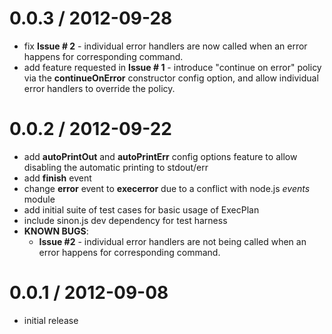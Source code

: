 0.0.3 / 2012-09-28
==================

  * fix **Issue # 2** - individual error handlers are now called when an error happens for corresponding command.
  * add feature requested in **Issue # 1** - introduce "continue on error" policy via the **continueOnError** constructor config option, and allow individual error handlers to override the policy.

0.0.2 / 2012-09-22 
==================

  * add **autoPrintOut** and **autoPrintErr** config options feature to allow disabling the automatic
    printing to stdout/err
  * add **finish** event
  * change **error** event to **execerror** due to a conflict with node.js *events* module
  * add initial suite of test cases for basic usage of ExecPlan
  * include sinon.js dev dependency for test harness
  * **KNOWN BUGS**:
    * **Issue #2** - individual error handlers are not being called when an error happens for corresponding command.

0.0.1 / 2012-09-08
==================

  * initial release

